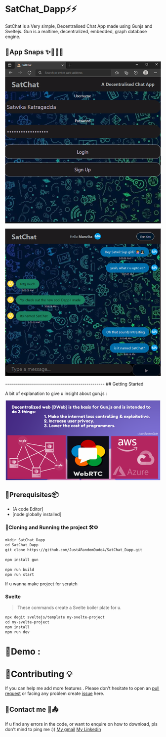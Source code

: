 # SatChat_Dapp⚡⚡

SatChat is a Very simple, Decentralised Chat App made using Gunjs and Sveltejs. Gun is a realtime, decentralized, embedded, graph database engine.

## 🔗App Snaps ✨🤹🏽‍♀️
<p align="center">
  <img src="https://github.com/JustARandomDude4/SatChat_Dapp/blob/master/ScreenShots/SatChat00.PNG" width="600 title="Final Results">
</p>
<p align="center">
  <img src="https://github.com/JustARandomDude4/SatChat_Dapp/blob/master/ScreenShots/SatChat01.PNG" width="600 title="Final Results">
</p>
--------------------------------------------------
## Getting Started

A bit of explanation to give u insight about gun.js :
<p align="center">
  <img src="https://github.com/JustARandomDude4/SatChat_Dapp/blob/master/ScreenShots/SatChat5.PNG" width="500 title="Final Results">
</p>

## 🔗Prerequisites📦 

- [A code Editor]
- [node globally installed]

### 🔗Cloning and Running the project 🛠️⚙

```
mkdir SatChat_Dapp
cd SatChat_Dapp
git clone https://github.com/JustARandomDude4/SatChat_Dapp.git

npm install gun

npm run build
npm run start

```
If u wanna make project for scratch
### Svelte
> These commands create a Svelte boiler plate for u.
```
npx degit sveltejs/template my-svelte-project
cd my-svelte-project
npm install
npm run dev

```
# 🔗Demo :

# 🔗Contributing 💡

If you can help me add more features . Please don't hesitate to open an [pull request](https://github.com/JustARandomDude4/SatChat_Dapp/pulls) or facing any problem create [issue](https://github.com/JustARandomDude4/SatChat_Dapp/issues) here.

## 🔗Contact me 📲📤
  If u find  any errors in the code, or want to enquire on how to download, pls don't mind to ping me :))
 [My gmail](satwikakatragadda444@gmail.com)
 [My Linkedin](https://www.linkedin.com/in/khs4/)


